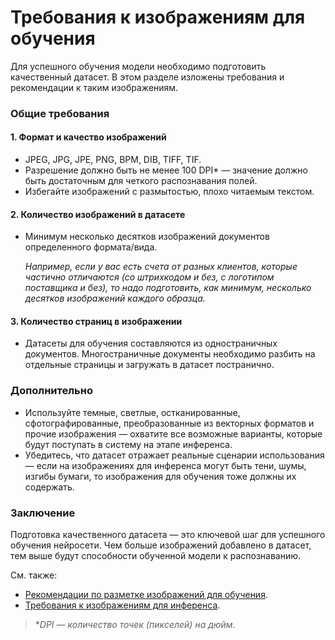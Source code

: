 # Требования к изображениям для обучения 

Для успешного обучения модели необходимо подготовить качественный датасет. В этом разделе изложены требования и рекомендации к таким изображениям.

### Общие требования

#### 1. Формат и качество изображений
- JPEG, JPG, JPE, PNG, BPM, DIB, TIFF, TIF.
- Разрешение должно быть не менее 100 DPI\* — значение должно быть достаточным для четкого распознавания полей.
- Избегайте изображений с размытостью, плохо читаемым текстом.

#### 2. Количество изображений в датасете
- Минимум несколько десятков изображений документов определенного формата/вида.
    
  *Например, если у вас есть счета от разных клиентов, которые частично отличаются (со штрихкодом и без, с логотипом поставщика и без), то надо подготовить, как минимум, несколько десятков изображений каждого образца.*

#### 3. **Количество страниц в изображении**
- Датасеты для обучения составляются из одностраничных документов. Многостраничные документы необходимо разбить на отдельные страницы и загружать в датасет постранично.

### Дополнительно
- Используйте темные, светлые, остканированные, сфотографированные, преобразованные из векторных форматов и прочие изображения — охватите все возможные варианты, которые будут поступать в систему на этапе инференса.
- Убедитесь, что датасет отражает реальные сценарии использования — если на изображениях для инференса могут быть тени, шумы, изгибы бумаги, то изображения для обучения тоже должны их содержать.


### Заключение

Подготовка качественного датасета — это ключевой шаг для успешного обучения нейросети. Чем больше изображений добавлено в датасет, тем выше будут способности обученной модели к распознаванию. 

См. также:
- [Рекомендации по разметке изображений для обучения](https://docs.primo-rpa.ru/primo-rpa/primo-rpa-ai-server/user/smart-ocr/labeling/requirements).
- [Требования к изображениям для инференса](https://docs.primo-rpa.ru/primo-rpa/primo-rpa-ai-server/user/smart-ocr/requirements/inference-quality-requirements).


> \**DPI — количество точек (пикселей) на дюйм.*
